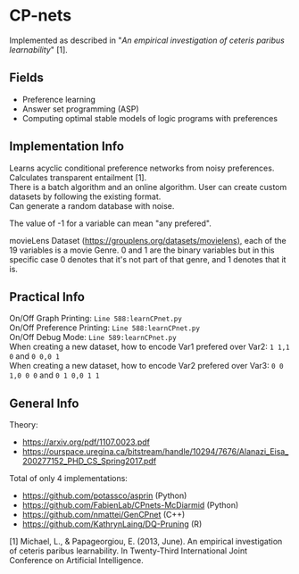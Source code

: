 # CP-nets

Implemented as described in "_An empirical investigation of ceteris paribus learnability_" [1].

## Fields
  
* Preference learning  
* Answer set programming (ASP)  
* Computing optimal stable models of logic programs with preferences  

## Implementation Info

Learns acyclic conditional preference networks from noisy preferences.  
Calculates transparent entailment [1].  
There is a batch algorithm and an online algorithm.
User can create custom datasets by following the existing format.  
Can generate a random database with noise.

The value of -1 for a variable can mean "any prefered".

movieLens Dataset (<https://grouplens.org/datasets/movielens),> each of the 19 variables is a movie Genre. 0 and 1 are the binary variables but in this specific case 0 denotes that it's not part of that genre, and 1 denotes that it is.

## Practical Info

On/Off Graph Printing: `Line 588:learnCPnet.py`  
On/Off Preference Printing: `Line 588:learnCPnet.py`  
On/Off Debug Mode: `Line 589:learnCPnet.py`  
When creating a new dataset, how to encode Var1 prefered over Var2: `1 1,1 0` and `0 0,0 1`  
When creating a new dataset, how to encode Var2 prefered over Var3: `0 0 1,0 0 0` and `0 1 0,0 1 1`  

## General Info

Theory:

* <https://arxiv.org/pdf/1107.0023.pdf>
* <https://ourspace.uregina.ca/bitstream/handle/10294/7676/Alanazi_Eisa_200277152_PHD_CS_Spring2017.pdf>

Total of only 4 implementations:

* <https://github.com/potassco/asprin> (Python)
* <https://github.com/FabienLab/CPnets-McDiarmid> (Python)
* <https://github.com/nmattei/GenCPnet> (C++)
* <https://github.com/KathrynLaing/DQ-Pruning> (R)

[1] Michael, L., & Papageorgiou, E. (2013, June). An empirical investigation of ceteris paribus learnability. In Twenty-Third International Joint Conference on Artificial Intelligence.
